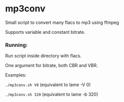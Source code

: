 # mp3conv
Small script to convert many flacs to mp3 using ffmpeg

Supports variable and constant bitrate.
### Running:
Run script inside directory with flacs.

One argument for bitrate, both CBR and VBR.

Examples:

`./mp3conv.sh V0` (equivalent to lame -V 0)

`./mp3conv.sh 320` (equivalent to lame -b 320)
